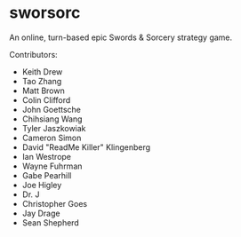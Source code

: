 sworsorc
========

An online, turn-based epic Swords & Sorcery strategy game.

Contributors:

 * Keith Drew
 * Tao Zhang
 * Matt Brown
 * Colin Clifford
 * John Goettsche
 * Chihsiang Wang
 * Tyler Jaszkowiak
 * Cameron Simon
 * David "ReadMe Killer" Klingenberg
 * Ian Westrope
 * Wayne Fuhrman
 * Gabe Pearhill
 * Joe Higley
 * Dr. J
 * Christopher Goes
 * Jay Drage
 * Sean Shepherd

